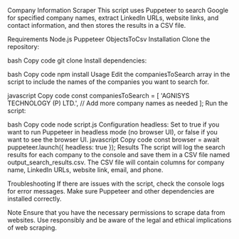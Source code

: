 Company Information Scraper
This script uses Puppeteer to search Google for specified company names, extract LinkedIn URLs, website links, and contact information, and then stores the results in a CSV file.

Requirements
Node.js
Puppeteer
ObjectsToCsv
Installation
Clone the repository:

bash
Copy code
git clone <repository-url>
Install dependencies:

bash
Copy code
npm install
Usage
Edit the companiesToSearch array in the script to include the names of the companies you want to search for.

javascript
Copy code
const companiesToSearch = [
  'AGNISYS TECHNOLOGY (P) LTD.',
  // Add more company names as needed
];
Run the script:

bash
Copy code
node script.js
Configuration
headless: Set to true if you want to run Puppeteer in headless mode (no browser UI), or false if you want to see the browser UI.
javascript
Copy code
const browser = await puppeteer.launch({ headless: true });
Results
The script will log the search results for each company to the console and save them in a CSV file named output_search_results.csv. The CSV file will contain columns for company name, LinkedIn URLs, website link, email, and phone.

Troubleshooting
If there are issues with the script, check the console logs for error messages. Make sure Puppeteer and other dependencies are installed correctly.

Note
Ensure that you have the necessary permissions to scrape data from websites.
Use responsibly and be aware of the legal and ethical implications of web scraping.
